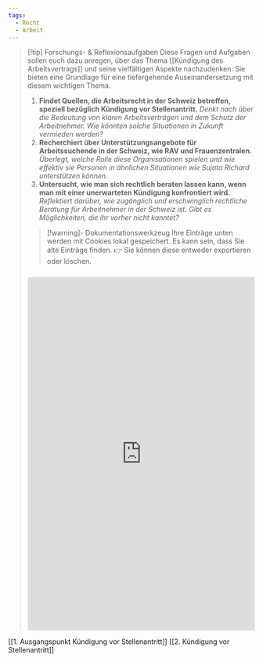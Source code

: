 ```yaml
---
tags:
  - Recht
  - Arbeit
---
```

>[!tip] Forschungs- & Reflexionsaufgaben
>Diese Fragen und Aufgaben sollen euch dazu anregen, über das Thema [[Kündigung des Arbeitsvertrags]] und seine vielfältigen Aspekte nachzudenken. Sie bieten eine Grundlage für eine tiefergehende Auseinandersetzung mit diesem wichtigen Thema.
>1. **Findet Quellen, die Arbeitsrecht in der Schweiz betreffen, speziell bezüglich Kündigung vor Stellenantritt.** *Denkt nach über die Bedeutung von klaren Arbeitsverträgen und dem Schutz der Arbeitnehmer. Wie könnten solche Situationen in Zukunft vermieden werden?*
>2. **Recherchiert über Unterstützungsangebote für Arbeitssuchende in der Schweiz, wie RAV und Frauenzentralen.**	*Überlegt, welche Rolle diese Organisationen spielen und wie effektiv sie Personen in ähnlichen Situationen wie Sujata Richard unterstützen können.*
>3. **Untersucht, wie man sich rechtlich beraten lassen kann, wenn man mit einer unerwarteten Kündigung konfrontiert wird.**	*Reflektiert darüber, wie zugänglich und erschwinglich rechtliche Beratung für Arbeitnehmer in der Schweiz ist. Gibt es Möglichkeiten, die ihr vorher nicht kanntet?*
>   
>>[!warning]- Dokumentationswerkzeug 
>Ihre Einträge unten werden mit Cookies lokal gespeichert. Es kann sein, dass Sie alte Einträge finden. 
>👉 Sie können diese entweder exportieren oder löschen.
>#####
><iframe src="https://app.Lumi.education/api/v1/run/nYkJQz/embed" width="100%" height="720" frameborder="0" allowfullscreen="allowfullscreen" allow="geolocation *; microphone *; camera *; midi *; encrypted-media *"></iframe>

[[1. Ausgangspunkt Kündigung vor Stellenantritt]]
[[2. Kündigung vor Stellenantritt]]
